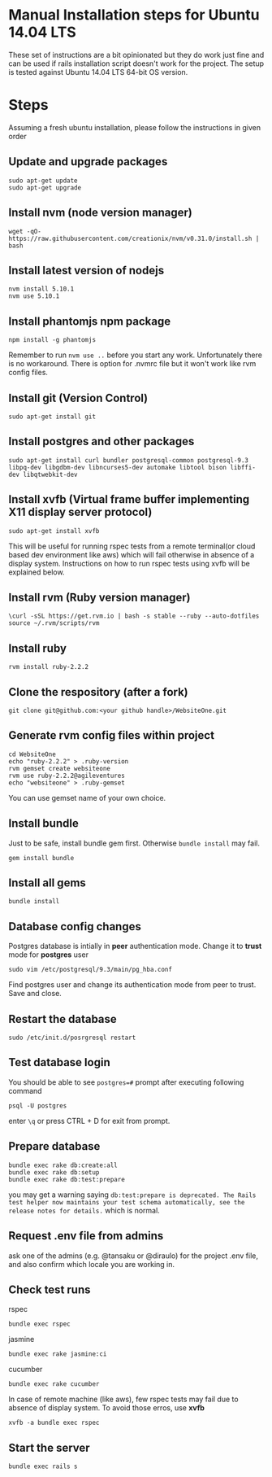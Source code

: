Manual Installation steps for Ubuntu 14.04 LTS
==============================================

These set of instructions are a bit opinionated but they do work just fine and can be used if rails installation script doesn't work for the project. The setup is tested against Ubuntu 14.04 LTS 64-bit OS version.

# Steps
Assuming a fresh ubuntu installation, please follow the instructions in given order

## Update and upgrade packages
```
sudo apt-get update
sudo apt-get upgrade
```

## Install nvm (node version manager)
```
wget -qO- https://raw.githubusercontent.com/creationix/nvm/v0.31.0/install.sh | bash
```

## Install latest version of nodejs
```
nvm install 5.10.1
nvm use 5.10.1
```

## Install phantomjs npm package
```
npm install -g phantomjs
```

Remember to run `nvm use ..` before you start any work. Unfortunately there is no workaround. There is option for .nvmrc file but it  won't work like rvm config files.

## Install git (Version Control)
```
sudo apt-get install git
```

## Install postgres and other packages
```
sudo apt-get install curl bundler postgresql-common postgresql-9.3 libpq-dev libgdbm-dev libncurses5-dev automake libtool bison libffi-dev libqtwebkit-dev
```

## Install xvfb (Virtual frame buffer implementing X11 display server protocol)
```
sudo apt-get install xvfb
```
This will be useful for running rspec tests from a remote terminal(or cloud based dev environment like aws) which will fail otherwise in absence of a display system. Instructions on how to run rspec tests using xvfb will be explained below.

## Install rvm (Ruby version manager)
```
\curl -sSL https://get.rvm.io | bash -s stable --ruby --auto-dotfiles
source ~/.rvm/scripts/rvm
```

## Install ruby
```
rvm install ruby-2.2.2
```

## Clone the respository (after a fork)
```
git clone git@github.com:<your github handle>/WebsiteOne.git
```

## Generate rvm config files within project
```
cd WebsiteOne
echo "ruby-2.2.2" > .ruby-version
rvm gemset create websiteone
rvm use ruby-2.2.2@agileventures
echo "websiteone" > .ruby-gemset
```

You can use gemset name of your own choice.


## Install bundle
Just to be safe, install bundle gem first. Otherwise `bundle install` may fail.
```
gem install bundle
```

## Install all gems
```
bundle install
```

## Database config changes
Postgres database is intially in **peer** authentication mode. Change it to **trust** mode for **postgres** user

```
sudo vim /etc/postgresql/9.3/main/pg_hba.conf
```

Find postgres user and change its authentication mode from peer to trust. Save and close.

## Restart the database
```
sudo /etc/init.d/posrgresql restart
```

## Test database login
You should be able to see `postgres=#` prompt after executing following command
```
psql -U postgres
```
enter `\q` or press CTRL + D for exit from prompt.

## Prepare database
```
bundle exec rake db:create:all
bundle exec rake db:setup
bundle exec rake db:test:prepare
```

you may get a warning saying `db:test:prepare is deprecated. The Rails test helper now maintains your test schema automatically, see the release notes for details.` which is normal.


## Request .env file from admins
ask one of the admins (e.g. @tansaku or @diraulo) for the project .env file, and also confirm which locale you are working in.

## Check test runs
rspec
```
bundle exec rspec
```
jasmine
```
bundle exec rake jasmine:ci
```
cucumber
```
bundle exec rake cucumber
```

In case of remote machine (like aws), few rspec tests may fail due to absence of display system. To avoid those erros, use **xvfb**
```
xvfb -a bundle exec rspec
```


## Start the server
```
bundle exec rails s
```
